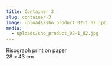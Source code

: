 ```yaml
---
title: Container 3
slug: container-3
image: uploads/sho_product_02-1_02.jpg
media:
  - uploads/sho_product_02-1_02.jpg
---
```


Risograph print on paper  
28 x 43 cm
